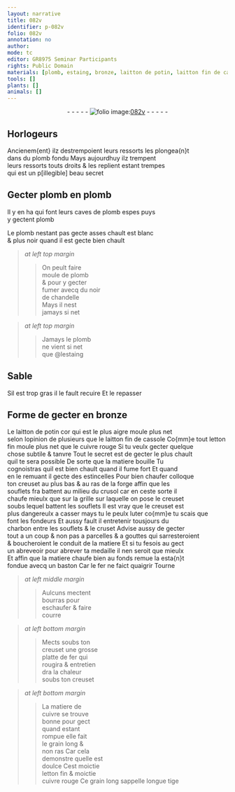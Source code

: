 ```yaml
---
layout: narrative
title: 082v
identifier: p-082v
folio: 082v
annotation: no
author:
mode: tc
editor: GR8975 Seminar Participants
rights: Public Domain
materials: [plomb, estaing, bronze, laitton de potin, laitton fin de cassole, letton, cuivre rouge, luter, charbon, fer, bourras, cuivre]
tools: []
plants: []
animals: []
---
```


<div class="folio" align="center">- - - - - <a href="http://gallica.bnf.fr/ark:/12148/btv1b10500001g/f170.item" target="_blank"><img src="https://cu-mkp.github.io/2017-workshop-edition/assets/photo-icon.png" alt="folio image: " style="display:inline-block; margin-bottom:-3px;"/>082v</a> - - - - - </div>  
  

## <span class="pro">Horlogeurs</span>

 
Ancienem{ent} ilz destrempoient leurs ressorts les plongea{n}t<br/> dans du <span class="m">plomb</span> fondu Mays aujourdhuy ilz trempent<br/> leurs ressorts touts droits & les replient estant trempes<br/> qui est un <span class="del">p[illegible]</span> beau secret
 
 
  

## Gecter <span class="m">plomb</span> en <span class="m">plomb</span>

 
Il y en ha qui font leurs caves de <span class="m">plomb</span> espes puys<br/> y gectent <span class="m">plomb</span>
 
Le <span class="m">plomb</span> nestant pas gecte asses chault est blanc<br/> & plus noir quand il est gecte bien chault
 
> *at left top margin*
> 
> >   On peult faire<br/> moule de <span class="m">plomb</span><br/> & pour y gecter<br/> fumer avecq du noir<br/> de chandelle<br/> Mays il nest<br/> jamays si net
 
> *at left top margin*
> 
> >   Jamays le <span class="m">plomb</span><br/> ne vient si net<br/> que @l<span class="m">estaing</span>
 
 
  

## Sable

 
Sil est trop gras il le fault recuire Et le repasser
 
 
  

## Forme de gecter en <span class="m">bronze</span>

 
Le <span class="m">laitton de potin</span> <span class="del">cor</span> qui est le plus aigre moule plus net<br/> selon lopinion de plusieurs que le <span class="m">laitton fin de cassole</span> Co{mm}e tout <span class="m">letton</span><br/> fin moule plus net que le <span class="m">cuivre rouge</span> Si tu veulx gecter quelque<br/> chose subtile & tanvre Tout le secret est de gecter le plus chault<br/> quil te sera possible De sorte que la matiere bouille Tu<br/> cognoistras quil est bien chault quand il fume fort Et quand<br/> en le remuant il gecte des estincelles Pour bien chaufer colloque<br/> ton creuset au plus bas & au ras de la forge affin que les<br/> souflets <span class="del">fra</span> battent au milieu du crusol car en ceste sorte il<br/> chaufe mieulx que sur la grille sur laquelle on pose le creuset<br/> soubs lequel battent les souflets Il est vray que le creuset est<br/> plus dangereulx a casser mays tu le peulx <span class="m">luter</span> co{mm}e tu scais que<br/> font les <span class="pro">fondeurs</span> Et aussy fault il entretenir tousjours du<br/> <span class="m">charbon</span> entre les souflets & le cruset Advise aussy de gecter<br/> tout a un coup & non pas a parcelles & a gouttes qui sarresteroient<br/> & boucheroient le conduit de la matiere Et si tu fesois au gect<br/> un abreveoir pour abrever ta medaille il nen seroit que mieulx<br/> Et affin que la matiere chaufe bien au fonds remue la esta{n}t<br/> fondue avecq un baston Car le <span class="m">fer</span> ne faict quaigrir Tourne 
 
> *at left middle margin*
> 
> >   Aulcuns mectent<br/> <span class="m">bourras</span> pour<br/> eschaufer & faire<br/> courre
 
> *at left bottom margin*
> 
> >   Mects soubs ton<br/> creuset une grosse<br/> platte de <span class="m">fer</span> qui<br/> rougira & entretien<br/> dra la chaleur<br/> soubs ton creuset
 
> *at left bottom margin*
> 
> >   La matiere de<br/> <span class="m">cuivre</span> se trouve<br/> bonne pour gect<br/> quand estant<br/> rompue elle fait<br/> le grain long &<br/> non ras Car cela<br/> demonstre quelle est<br/> doulce Cest moictie<br/> <span class="m">letton</span> fin & moictie<br/> <span class="m">cuivre rouge</span> Ce grain long sappelle longue tige
 
